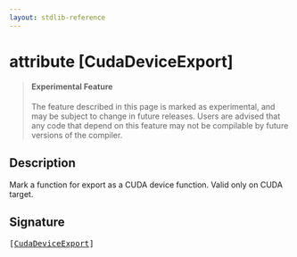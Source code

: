 ```yaml
---
layout: stdlib-reference
---
```


# attribute [CudaDeviceExport]

> #### Experimental Feature
> The feature described in this page is marked as experimental, and may be subject to change in future releases.
> Users are advised that any code that depend on this feature may not be compilable by future versions of the compiler.

## Description

Mark a function for export as a CUDA device function. Valid only on CUDA target.


## Signature

<pre>
[<a href="cudadeviceexport-04a.html">CudaDeviceExport</a>]
</pre>

